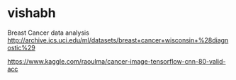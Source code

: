 # vishabh
Breast Cancer data analysis
http://archive.ics.uci.edu/ml/datasets/breast+cancer+wisconsin+%28diagnostic%29

https://www.kaggle.com/raoulma/cancer-image-tensorflow-cnn-80-valid-acc
